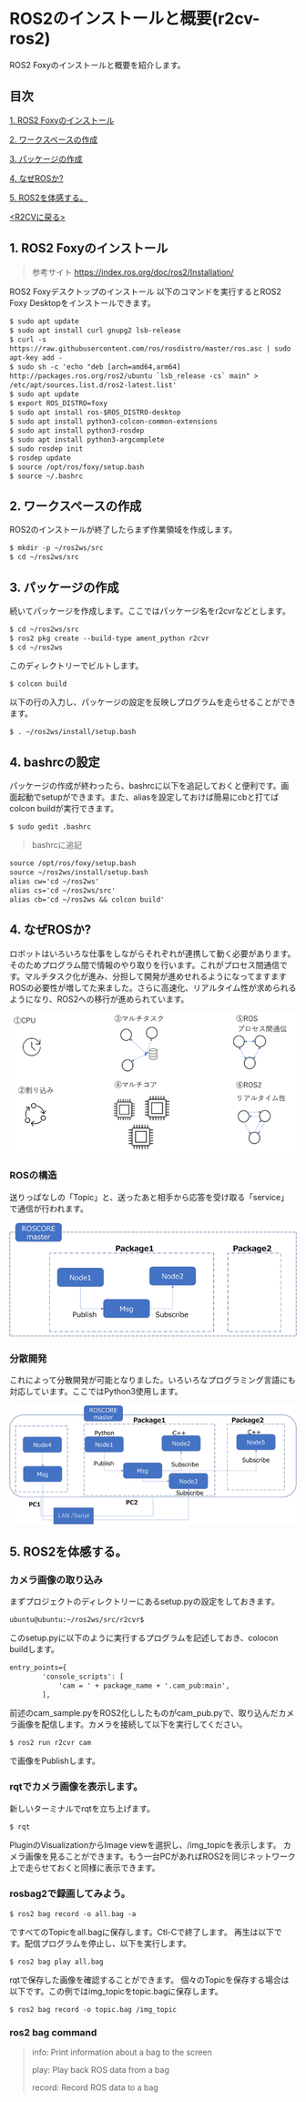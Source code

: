 # ROS2のインストールと概要(r2cv-ros2)
ROS2 Foxyのインストールと概要を紹介します。

## 目次
[1. ROS2 Foxyのインストール](#1)

[2. ワークスペースの作成](#2)

[3. パッケージの作成](#3)

[4. なぜROSか?](#4)

[5. ROS2を体感する。](#5)

[<R2CVに戻る>](https://github.com/nishibra/r2cv-1)

<a id="1"></a>
## 1. ROS2 Foxyのインストール
>参考サイト
https://index.ros.org/doc/ros2/Installation/

ROS2 Foxyデスクトップのインストール
以下のコマンドを実行するとROS2 Foxy Desktopをインストールできます。
```
$ sudo apt update
$ sudo apt install curl gnupg2 lsb-release
$ curl -s https://raw.githubusercontent.com/ros/rosdistro/master/ros.asc | sudo apt-key add -
$ sudo sh -c 'echo "deb [arch=amd64,arm64] http://packages.ros.org/ros2/ubuntu `lsb_release -cs` main" > /etc/apt/sources.list.d/ros2-latest.list'
$ sudo apt update
$ export ROS_DISTRO=foxy
$ sudo apt install ros-$ROS_DISTRO-desktop
$ sudo apt install python3-colcon-common-extensions
$ sudo apt install python3-rosdep
$ sudo apt install python3-argcomplete
$ sudo rosdep init
$ rosdep update
$ source /opt/ros/foxy/setup.bash
$ source ~/.bashrc
```
<a id="2"></a>
## 2. ワークスペースの作成
ROS2のインストールが終了したらまず作業領域を作成します。
```
$ mkdir -p ~/ros2ws/src
$ cd ~/ros2ws/src
```
<a id="3"></a>
## 3. パッケージの作成
続いてパッケージを作成します。ここではパッケージ名をr2cvrなどとします。
```
$ cd ~/ros2ws/src
$ ros2 pkg create --build-type ament_python r2cvr
$ cd ~/ros2ws
```
このディレクトリーでビルトします。
```
$ colcon build
```
 以下の行の入力し、パッケージの設定を反映しプログラムを走らせることができます。
```
$ . ~/ros2ws/install/setup.bash
```
## 4. bashrcの設定
パッケージの作成が終わったら、bashrcに以下を追記しておくと便利です。画面起動でsetupができます。また、aliasを設定しておけば簡易にcbと打てばcolcon buildが実行できます。
```
$ sudo gedit .bashrc
```

> bashrcに追記
```
source /opt/ros/foxy/setup.bash
source ~/ros2ws/install/setup.bash
alias cw='cd ~/ros2ws'
alias cs='cd ~/ros2ws/src'
alias cb='cd ~/ros2ws && colcon build'
```


<a id="4"></a>
## 4. なぜROSか?
ロボットはいろいろな仕事をしながらそれぞれが連携して動く必要があります。そのためプログラム間で情報のやり取りを行います。これがプロセス間通信です。マルチタスク化が進み、分担して開発が進めせれるようになってますますROSの必要性が増してた来ました。さらに高速化、リアルタイム性が求められるようになり、ROS2への移行が進められています。

![023](/pics-ros2/image023.png)

### ROSの構造
送りっぱなしの「Topic」と、送ったあと相手から応答を受け取る「service」で通信が行われます。

![024](/pics-ros2/image024.png)

### 分散開発
これによって分散開発が可能となりました。いろいろなプログラミング言語にも対応しています。ここではPython3使用します。

![025](/pics-ros2/image025.png)


<a id="5"></a>
## 5. ROS2を体感する。
### カメラ画像の取り込み
まずプロジェクトのディレクトリーにあるsetup.pyの設定をしておきます。
```
ubuntu@ubuntu:~/ros2ws/src/r2cvr$
```
このsetup.pyに以下のように実行するプログラムを記述しておき、colocon buildします。
```
entry_points={
        'console_scripts': [
            'cam = ' + package_name + '.cam_pub:main',
        ],
```

前述のcam_sample.pyをROS2化ししたものがcam_pub.pyで、取り込んだカメラ画像を配信します。カメラを接続して以下を実行してください。
```
$ ros2 run r2cvr cam
```
で画像をPublishします。　

### rqtでカメラ画像を表示します。
新しいターミナルでrqtを立ち上げます。
```
$ rqt
```
PluginのVisualizationからImage viewを選択し、/img_topicを表示します。
カメラ画像を見ることができます。もう一台PCがあればROS2を同じネットワーク上で走らせておくと同様に表示できます。

### rosbag2で録画してみよう。
```
$ ros2 bag record -o all.bag -a
```
ですべてのTopicをall.bagに保存します。Ctl-Cで終了します。
再生は以下です。配信プログラムを停止し、以下を実行します。
```
$ ros2 bag play all.bag
```
rqtで保存した画像を確認することができます。
個々のTopicを保存する場合は以下です。この例ではimg_topicをtopic.bagに保存します。
```
$ ros2 bag record -o topic.bag /img_topic
```
### ros2 bag command
> info:    Print information about a bag to the screen
> 
> play:    Play back ROS data from a bag
> 
> record:  Record ROS data to a bag
> 

